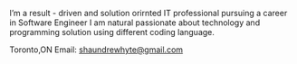  I’m a result - driven and solution orirnted IT professional pursuing a career in Software Engineer I am natural passionate about technology and programming solution using different coding language.
 
Toronto,ON
Email: shaundrewhyte@gmail.com 
<!---
shaundre1/shaundre1 is a ✨ special ✨ repository because its `README.md` (this file) appears on your GitHub profile.
You can click the Preview link to take a look at your changes.
--->
